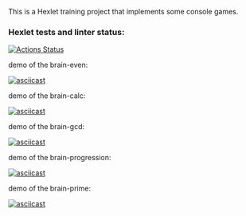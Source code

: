 This is a Hexlet training project that implements some console games.

### Hexlet tests and linter status:
[![Actions Status](https://github.com/dr-angekok/python-project-lvl1/workflows/hexlet-check/badge.svg)](https://github.com/dr-angekok/python-project-lvl1/actions)

demo of the brain-even:

[![asciicast](https://asciinema.org/a/F5POew8xSu48DddkRCWwVCEwn.svg)](https://asciinema.org/a/F5POew8xSu48DddkRCWwVCEwn)

demo of the brain-calc:

[![asciicast](https://asciinema.org/a/eW6Q4vKAxUmOiQhMzjWmVEmvR.svg)](https://asciinema.org/a/eW6Q4vKAxUmOiQhMzjWmVEmvR)

demo of the brain-gcd:

[![asciicast](https://asciinema.org/a/TShUTcUEvNH8kcoUoMcOsd6Pf.svg)](https://asciinema.org/a/TShUTcUEvNH8kcoUoMcOsd6Pf)

demo of the brain-progression:  

[![asciicast](https://asciinema.org/a/Qfm9p4P605Ib4eC0uUvP0Bb6V.svg)](https://asciinema.org/a/Qfm9p4P605Ib4eC0uUvP0Bb6V)

demo of the brain-prime: 

[![asciicast](https://asciinema.org/a/nsVNakK4UobCSzURY4xzhj0Hx.svg)](https://asciinema.org/a/nsVNakK4UobCSzURY4xzhj0Hx)

